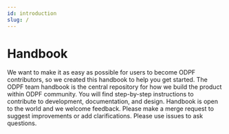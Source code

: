 ```yaml
---
id: introduction
slug: /
---
```


# Handbook

We want to make it as easy as possible for users to become ODPF contributors, so we created this handbook to help you get started. The ODPF team handbook is the central repository for how we build the product within ODPF community. You will find step-by-step instructions to contribute to development, documentation, and design. Handbook is open to the world and we welcome feedback. Please make a merge request to suggest improvements or add clarifications. Please use issues to ask questions.
